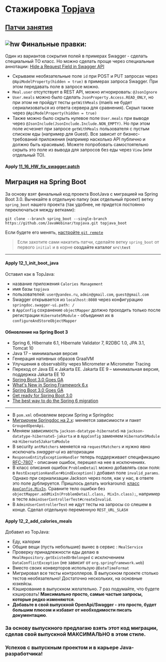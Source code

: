# Стажировка <a href="https://github.com/JavaWebinar/topjava">Topjava</a>

## [Патчи занятия](https://drive.google.com/drive/u/1/folders/1sizknxR29Yu7XXjaVIBdS88ffXiVuqiB)

## ![hw](https://cloud.githubusercontent.com/assets/13649199/13672719/09593080-e6e7-11e5-81d1-5cb629c438ca.png) Финальные правки:

Один из вариантов сокрытия полей в примерах Swagger - сделать специальный TO класс. Но можно сделать проще через специальные аннотации: [Hide a Request Field in Swagger API](https://www.baeldung.com/spring-swagger-hide-field)
- Скрываем необязательные поле `id` при POST и PUT запросах через `@ApiModelProperty(hidden = true)` в примерах запроса Swagger. При этом передавать поле в запросе можно.
- `Meal.user` отсутствует в REST API, можно игнорировать: `@JsonIgnore`
- `User.meals` можно было сделать `JsonProperty.Access.READ_ONLY`, но при этом не пройдут тесты `getWithMeals` (maels не будет сериализоваться из ответа сервера для сравнения). Скрыл также через `@ApiModelProperty(hidden = true)`
- Также можно было скрыть нулевое поле `User.meals` при выводе через `@JsonInclude(JsonInclude.Include.NON_EMPTY)`. Но при этом поле исчезнет при запросе `getWithMeals` пользователя с пустым списком еды (например для Guest). Все зависит от бизнес-требований приложения (например насколько API публично и должно быть красивым). Можете попробовать самостоятельно скрыть это поле из вывода для запросов без еды через `View` (или отдельный TO).

#### Apply [11_16_HW_fix_swagger.patch](https://drive.google.com/file/d/1A76XXvZdZCKxeKnVjZ2VkrWAHEQ1iof2)

## Миграция на Spring Boot
За основу взят финальный код проекта BootJava с миграцией на Spring Boot 3.0.
Вычекайте в отдельную папку (как отдельный проект) ветку `spring_boot` нашего проекта (так удобнее, не придется постоянно переключаться между ветками):
```
git clone --branch spring_boot --single-branch https://github.com/JavaWebinar/topjava.git topjava_boot
```
Если будете его менять, [настройте `git remote`](https://javaops.ru/view/bootjava/lesson01#project)
> Если захотите сами накатить патчи, сделайте ветку `spring_boot` от первого `initial` и в корне **создайте каталог `src\test`**

----

#### Apply 12_1_init_boot_java

Оставил как в TopJava:
- название приложения  `Calories Management`
- имя базы `topjava`
- пользователей:  `user@yandex.ru`, `admin@gmail.com`, `guest@gmail.com`
- Swagger открывается из `localhost:8080` через конфигурацию `springdoc.swagger-ui.path: /`
- в `AppConfig` сохранение `objectMapper` должно проходить только после регистрации `Hibernate5Module` - объединил их в `configureAndStoreObjectMapper`

####  Обновление на Spring Boot 3
- Spring 6, Hibernate 6.1, Hibernate Validator 7, R2DBC 1.0, JPA 3.1, Tomcat 10
- Java 17 – минимальная версия
- Генерация нативных образов GraalVM
- Улучшения в observability через Micrometer и Micrometer Tracing
- Переход от Java EE к Jakarta EE. Jakarta EE 9 – минимальная версия, поддержка Jakarta EE 10
- [Spring Boot 3.0 Goes GA](https://spring.io/blog/2022/11/24/spring-boot-3-0-goes-ga)
- [What's New in Spring Framework 6.x](https://github.com/spring-projects/spring-framework/wiki/What%27s-New-in-Spring-Framework-6.x/)
- [Spring Boot 3.0 Goes GA](https://github.com/spring-projects/spring-boot/wiki/Spring-Boot-3.0-Release-Notes)
- [Get ready for Spring Boot 3.0](https://www.springcloud.io/post/2022-05/springboot-3-0)
- [The best way to do the Spring 6 migration](https://vladmihalcea.com/spring-6-migration/)

---------------------

-  В `pom.xml` обновляем версии Spring и Springdoc
-  [Мигрируем Springdoc на 2.x](https://github.com/springdoc/springdoc-openapi-demos/wiki/springdoc-openapi-2.x-migration-guide): меняется зависимости и пакет `GroupedOpenApi`.
-  Меняем зависимость `jackson-datatype-hibernate5` на `jackson-datatype-hibernate5-jakarta` и в `AppConfig` заменяем `Hibernate5Module` на `Hibernate5JakartaModule`
-  В security `antMatchers` меняется на `requestMatchers` и нужно явно исключать _swagger-ui_ из авторизации
-  `ResponseEntityExceptionHandler` теперь поддерживает спецификацию [RFC-7807](https://www.rfc-editor.org/rfc/rfc7807.html) - описание ошибок, перешел на нее в исключениях.
-  В класс описания ошибок `ProblemDetail` можно добавлять свои поля: в `RestExceptionHandler#bindException()` добавил поле `invalid_params`. Однако при сериализации Jackson через поля, как у нас, в ответе это поле дублируется. Пришлось делать workaround: [класс `AppConfig.MixIn`](https://stackoverflow.com/questions/32235993/mix-of-standard-and-dynamic-properties-in-jackson-mapping/74630129#74630129).
  Сравните тело ошибки без `objectMapper.addMixIn(ProblemDetail.class, MixIn.class);`, например в тесте `AdminUserControllerTest#createInvalid`.
-  В `AdminUserControllerTest` не идут тесты на запросы со слешем в конце. Сделал отдельную переменную `REST_URL_SLASH`

#### Apply 12_2_add_calories_meals

Добавил из TopJava:
- Еду, калории
- Общие вещи (пусть небольшие) вынес в сервис : `MealService`
- Проверку принадлежности еды делаю в `MealRepository.getExistedOrBelonged` с исключением `DataConflictException` (не зависит от `org.springframework.web`)
- Вместо своих конверторов использую `@DateTimeFormat`
- Мигрировал все тесты контроллеров. В выпускном проекте столько тестов необязательно! Достаточно нескольких, на основные юзкейсы.
- Кэширование в выпускном желательно. 7 раз подумайте, что будете кэшировать! **Максимально просто, самые частые запросы, которые редко изменяются**.
- **Добавьте в свой выпускной OpenApi/Swagger - это просто, будет большим плюсом и избавит от необходимости писать документацию**.

### За основу выпускного предлагаю взять этот код миграции, сделав свой выпускной МАКСИМАЛЬНО в этом стиле.
### Успехов с выпускным проектом и в карьере Java-разработчика! 
